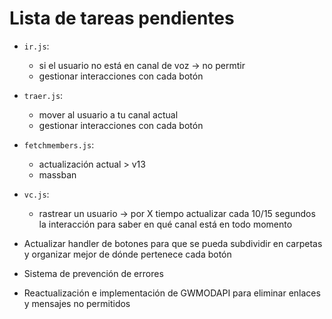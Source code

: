 # Lista de tareas pendientes

- `ir.js`: 
    - si el usuario no está en canal de voz -> no permtir
    - gestionar interacciones con cada botón

- `traer.js`:
    - mover al usuario a tu canal actual
    - gestionar interacciones con cada botón

- `fetchmembers.js`:
    - actualización actual > v13
    - massban 

- `vc.js`:
    - rastrear un usuario -> por X tiempo actualizar cada 10/15 segundos la interacción para saber en qué canal está en todo momento
    

- Actualizar handler de botones para que se pueda subdividir en carpetas y organizar mejor de dónde pertenece cada botón
- Sistema de prevención de errores
- Reactualización e implementación de GWMODAPI para eliminar enlaces y mensajes no permitidos
